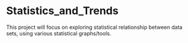 # Statistics_and_Trends
This project will focus on exploring statistical relationship between data sets, using various statistical graphs/tools.
